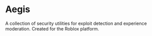 # Aegis
A collection of security utilities for exploit detection and experience moderation. Created for the Roblox platform.
